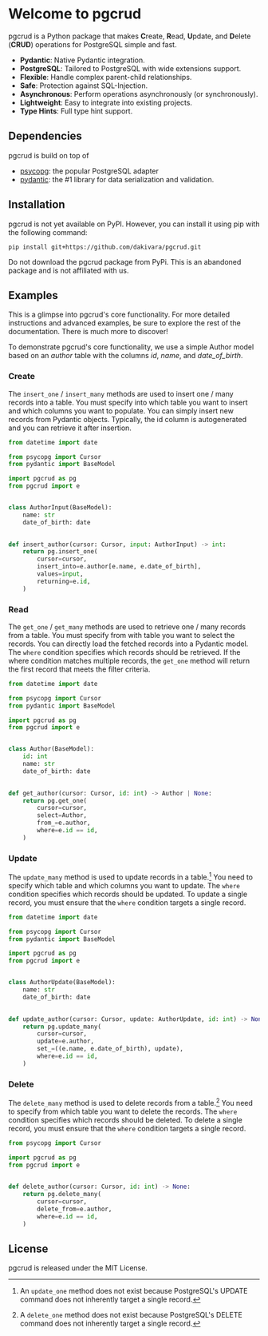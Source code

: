# Welcome to pgcrud

pgcrud is a Python package that makes **C**reate, **R**ead, **U**pdate, and **D**elete (**CRUD**) operations for PostgreSQL simple and fast. 

- **Pydantic**: Native Pydantic integration.
- **PostgreSQL**: Tailored to PostgreSQL with wide extensions support.
- **Flexible**: Handle complex parent-child relationships.
- **Safe**: Protection against SQL-Injection.
- **Asynchronous**: Perform operations asynchronously (or synchronously).
- **Lightweight**: Easy to integrate into existing projects.
- **Type Hints**: Full type hint support.

## Dependencies

pgcrud is build on top of

- [psycopg](https://www.psycopg.org): the popular PostgreSQL adapter
- [pydantic](https://docs.pydantic.dev/latest/): the #1 library for data serialization and validation.

## Installation

pgcrud is not yet available on PyPI. However, you can install it using pip with the following command:

```
pip install git+https://github.com/dakivara/pgcrud.git
```

Do not download the pgcrud package from PyPi. This is an abandoned package and is not affiliated with us.


## Examples

This is a glimpse into pgcrud's core functionality. For more detailed instructions and advanced examples, be sure to 
explore the rest of the documentation. There is much more to discover!

To demonstrate pgcrud's core functionality, we use a simple Author model based on an *author* table with 
the columns *id*, *name*, and *date_of_birth*.

### Create

The `insert_one` / `insert_many` methods are used to insert one / many records into a table. You must specify into which table 
you want to insert and which columns you want to populate. You can simply insert new records from Pydantic objects. Typically, the id
column is autogenerated and you can retrieve it after insertion.

```python
from datetime import date

from psycopg import Cursor
from pydantic import BaseModel

import pgcrud as pg
from pgcrud import e


class AuthorInput(BaseModel):
    name: str
    date_of_birth: date

    
def insert_author(cursor: Cursor, input: AuthorInput) -> int:
    return pg.insert_one(
        cursor=cursor,
        insert_into=e.author[e.name, e.date_of_birth],
        values=input,
        returning=e.id,
    )
```

### Read

The `get_one` / `get_many` methods are used to retrieve one / many records from a table. You must specify from with table you want to select
the records. You can directly load the fetched records into a Pydantic model. The `where` condition specifies which records should be retrieved. 
If the where condition matches multiple records, the `get_one` method will return the first record that meets the filter criteria.

```python
from datetime import date

from psycopg import Cursor
from pydantic import BaseModel

import pgcrud as pg
from pgcrud import e


class Author(BaseModel):
    id: int
    name: str
    date_of_birth: date

    
def get_author(cursor: Cursor, id: int) -> Author | None:
    return pg.get_one(
        cursor=cursor,
        select=Author,
        from_=e.author,
        where=e.id == id,
    )
```

### Update

The `update_many` method is used to update records in a table.[^1] You need to specify which table and which columns you want to update. 
The `where` condition specifies which records should be updated. To update a single record, you must ensure that the `where` condition 
targets a single record. 

[^1]: An `update_one` method does not exist because PostgreSQL's UPDATE command does not inherently target a single record.

```python
from datetime import date

from psycopg import Cursor
from pydantic import BaseModel

import pgcrud as pg
from pgcrud import e


class AuthorUpdate(BaseModel):
    name: str
    date_of_birth: date

    
def update_author(cursor: Cursor, update: AuthorUpdate, id: int) -> None:
    return pg.update_many(
        cursor=cursor,
        update=e.author,
        set_=((e.name, e.date_of_birth), update),
        where=e.id == id,
    )
```

### Delete

The `delete_many` method is used to delete records from a table.[^2] You need to specify from which table you want to delete the records. 
The `where` condition specifies which records should be deleted. To delete a single record, you must ensure that the `where` condition 
targets a single record. 

[^2]: A `delete_one` method does not exist because PostgreSQL's DELETE command does not inherently target a single record.

```python
from psycopg import Cursor

import pgcrud as pg
from pgcrud import e

    
def delete_author(cursor: Cursor, id: int) -> None:
    return pg.delete_many(
        cursor=cursor,
        delete_from=e.author,
        where=e.id == id,
    )
```

## License

pgcrud is released under the MIT License.
